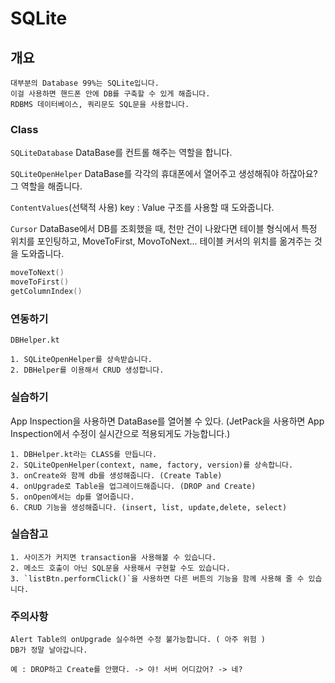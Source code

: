 # SQLite

## 개요

```
대부분의 Database 99%는 SQLite입니다.
이걸 사용하면 핸드폰 안에 DB를 구축할 수 있게 해줍니다.
RDBMS 데이터베이스, 쿼리문도 SQL문을 사용합니다.
```

### Class

`SQLiteDatabase`
DataBase를 컨트롤 해주는 역할을 합니다.

`SQLiteOpenHelper`
DataBase를 각각의 휴대폰에서 열어주고 생성해줘야 하잖아요?
그 역할을 해줍니다.

`ContentValues`(선택적 사용)
key : Value 구조를 사용할 때 도와줍니다.

`Cursor`
DataBase에서 DB를 조회했을 때, 천만 건이 나왔다면
테이블 형식에서 특정 위치를 포인팅하고, MoveToFirst, MovoToNext...
테이블 커서의 위치를 옮겨주는 것을 도와줍니다.

```kotlin
moveToNext()
moveToFirst()
getColumnIndex()
```

### 연동하기

`DBHelper.kt`

```
1. SQLiteOpenHelper를 상속받습니다.
2. DBHelper를 이용해서 CRUD 생성합니다.
```

### 실습하기

App Inspection을 사용하면 DataBase를 열어볼 수 있다.
(JetPack을 사용하면 App Inspection에서 수정이 실시간으로 적용되게도 가능합니다.)

```
1. DBHelper.kt라는 CLASS를 만듭니다.
2. SQLiteOpenHelper(context, name, factory, version)를 상속합니다.
3. onCreate와 함께 db를 생성해줍니다. (Create Table)
4. onUpgrade로 Table을 업그레이드해줍니다. (DROP and Create)
5. onOpen에서는 dp를 열어줍니다.
6. CRUD 기능을 생성해줍니다. (insert, list, update,delete, select)
```

### 실습참고

```
1. 사이즈가 커지면 transaction을 사용해볼 수 있습니다.
2. 메소드 호출이 아닌 SQL문을 사용해서 구현할 수도 있습니다.
3. `listBtn.performClick()`을 사용하면 다른 버튼의 기능을 함께 사용해 줄 수 있습니다.
```

### 주의사항

```
Alert Table의 onUpgrade 실수하면 수정 불가능합니다. ( 아주 위험 )
DB가 정말 날아갑니다.

예 : DROP하고 Create를 안했다. -> 야! 서버 어디갔어? -> 네?
```
